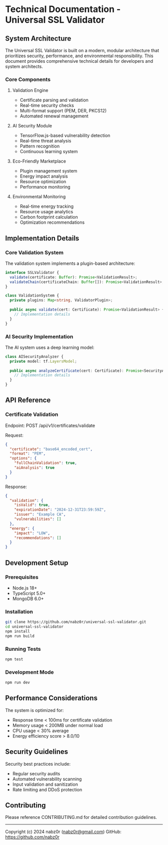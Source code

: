 # Technical Documentation - Universal SSL Validator

## System Architecture

The Universal SSL Validator is built on a modern, modular architecture that prioritizes security, performance, and environmental responsibility. This document provides comprehensive technical details for developers and system architects.

### Core Components

1. Validation Engine
   - Certificate parsing and validation
   - Real-time security checks
   - Multi-format support (PEM, DER, PKCS12)
   - Automated renewal management

2. AI Security Module
   - TensorFlow.js-based vulnerability detection
   - Real-time threat analysis
   - Pattern recognition
   - Continuous learning system

3. Eco-Friendly Marketplace
   - Plugin management system
   - Energy impact analysis
   - Resource optimization
   - Performance monitoring

4. Environmental Monitoring
   - Real-time energy tracking
   - Resource usage analytics
   - Carbon footprint calculation
   - Optimization recommendations

## Implementation Details

### Core Validation System

The validation system implements a plugin-based architecture:

```typescript
interface SSLValidator {
  validate(certificate: Buffer): Promise<ValidationResult>;
  validateChain(certificateChain: Buffer[]): Promise<ValidationResult>;
}

class ValidationSystem {
  private plugins: Map<string, ValidatorPlugin>;
  
  public async validate(cert: Certificate): Promise<ValidationResult> {
    // Implementation details
  }
}
```

### AI Security Implementation

The AI system uses a deep learning model:

```typescript
class AISecurityAnalyzer {
  private model: tf.LayersModel;
  
  public async analyzeCertificate(cert: Certificate): Promise<SecurityAnalysis> {
    // Implementation details
  }
}
```

## API Reference

### Certificate Validation

Endpoint: POST /api/v1/certificates/validate

Request:
```json
{
  "certificate": "base64_encoded_cert",
  "format": "PEM",
  "options": {
    "fullChainValidation": true,
    "aiAnalysis": true
  }
}
```

Response:
```json
{
  "validation": {
    "isValid": true,
    "expirationDate": "2024-12-31T23:59:59Z",
    "issuer": "Example CA",
    "vulnerabilities": []
  },
  "energy": {
    "impact": "LOW",
    "recommendations": []
  }
}
```

## Development Setup

### Prerequisites
- Node.js 18+
- TypeScript 5.0+
- MongoDB 6.0+

### Installation
```bash
git clone https://github.com/nabz0r/universal-ssl-validator.git
cd universal-ssl-validator
npm install
npm run build
```

### Running Tests
```bash
npm test
```

### Development Mode
```bash
npm run dev
```

## Performance Considerations

The system is optimized for:
- Response time < 100ms for certificate validation
- Memory usage < 200MB under normal load
- CPU usage < 30% average
- Energy efficiency score > 8.0/10

## Security Guidelines

Security best practices include:
- Regular security audits
- Automated vulnerability scanning
- Input validation and sanitization
- Rate limiting and DDoS protection

## Contributing

Please reference CONTRIBUTING.md for detailed contribution guidelines.

---
Copyright (c) 2024 nabz0r (nabz0r@gmail.com)
GitHub: https://github.com/nabz0r
